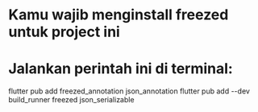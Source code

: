 # Kamu wajib menginstall freezed untuk project ini
# Jalankan perintah ini di terminal:

flutter pub add freezed_annotation json_annotation
flutter pub add --dev build_runner freezed json_serializable